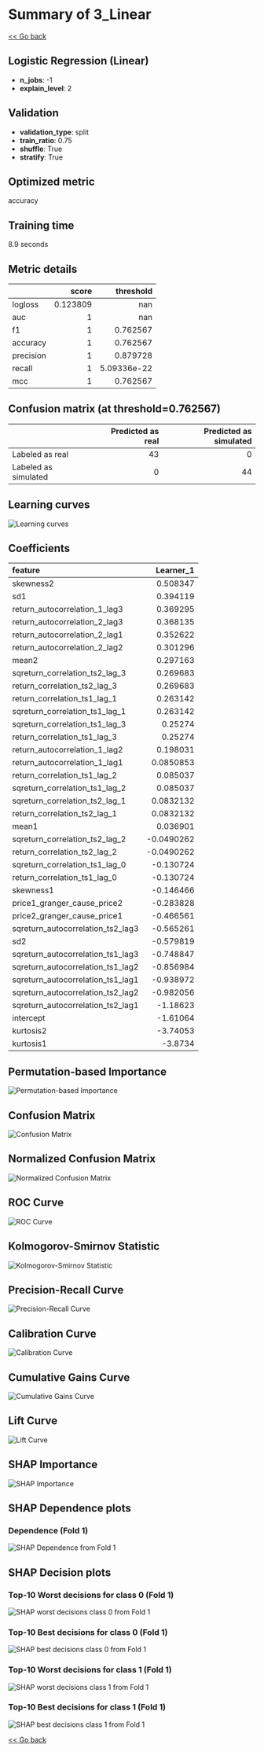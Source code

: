# Summary of 3_Linear

[<< Go back](../README.md)


## Logistic Regression (Linear)
- **n_jobs**: -1
- **explain_level**: 2

## Validation
 - **validation_type**: split
 - **train_ratio**: 0.75
 - **shuffle**: True
 - **stratify**: True

## Optimized metric
accuracy

## Training time

8.9 seconds

## Metric details
|           |    score |     threshold |
|:----------|---------:|--------------:|
| logloss   | 0.123809 | nan           |
| auc       | 1        | nan           |
| f1        | 1        |   0.762567    |
| accuracy  | 1        |   0.762567    |
| precision | 1        |   0.879728    |
| recall    | 1        |   5.09336e-22 |
| mcc       | 1        |   0.762567    |


## Confusion matrix (at threshold=0.762567)
|                      |   Predicted as real |   Predicted as simulated |
|:---------------------|--------------------:|-------------------------:|
| Labeled as real      |                  43 |                        0 |
| Labeled as simulated |                   0 |                       44 |

## Learning curves
![Learning curves](learning_curves.png)

## Coefficients
| feature                           |   Learner_1 |
|:----------------------------------|------------:|
| skewness2                         |   0.508347  |
| sd1                               |   0.394119  |
| return_autocorrelation_1_lag3     |   0.369295  |
| return_autocorrelation_2_lag3     |   0.368135  |
| return_autocorrelation_2_lag1     |   0.352622  |
| return_autocorrelation_2_lag2     |   0.301296  |
| mean2                             |   0.297163  |
| sqreturn_correlation_ts2_lag_3    |   0.269683  |
| return_correlation_ts2_lag_3      |   0.269683  |
| return_correlation_ts1_lag_1      |   0.263142  |
| sqreturn_correlation_ts1_lag_1    |   0.263142  |
| sqreturn_correlation_ts1_lag_3    |   0.25274   |
| return_correlation_ts1_lag_3      |   0.25274   |
| return_autocorrelation_1_lag2     |   0.198031  |
| return_autocorrelation_1_lag1     |   0.0850853 |
| return_correlation_ts1_lag_2      |   0.085037  |
| sqreturn_correlation_ts1_lag_2    |   0.085037  |
| sqreturn_correlation_ts2_lag_1    |   0.0832132 |
| return_correlation_ts2_lag_1      |   0.0832132 |
| mean1                             |   0.036901  |
| sqreturn_correlation_ts2_lag_2    |  -0.0490262 |
| return_correlation_ts2_lag_2      |  -0.0490262 |
| sqreturn_correlation_ts1_lag_0    |  -0.130724  |
| return_correlation_ts1_lag_0      |  -0.130724  |
| skewness1                         |  -0.146466  |
| price1_granger_cause_price2       |  -0.283828  |
| price2_granger_cause_price1       |  -0.466561  |
| sqreturn_autocorrelation_ts2_lag3 |  -0.565261  |
| sd2                               |  -0.579819  |
| sqreturn_autocorrelation_ts1_lag3 |  -0.748847  |
| sqreturn_autocorrelation_ts1_lag2 |  -0.856984  |
| sqreturn_autocorrelation_ts1_lag1 |  -0.938972  |
| sqreturn_autocorrelation_ts2_lag2 |  -0.982056  |
| sqreturn_autocorrelation_ts2_lag1 |  -1.18623   |
| intercept                         |  -1.61064   |
| kurtosis2                         |  -3.74053   |
| kurtosis1                         |  -3.8734    |


## Permutation-based Importance
![Permutation-based Importance](permutation_importance.png)
## Confusion Matrix

![Confusion Matrix](confusion_matrix.png)


## Normalized Confusion Matrix

![Normalized Confusion Matrix](confusion_matrix_normalized.png)


## ROC Curve

![ROC Curve](roc_curve.png)


## Kolmogorov-Smirnov Statistic

![Kolmogorov-Smirnov Statistic](ks_statistic.png)


## Precision-Recall Curve

![Precision-Recall Curve](precision_recall_curve.png)


## Calibration Curve

![Calibration Curve](calibration_curve_curve.png)


## Cumulative Gains Curve

![Cumulative Gains Curve](cumulative_gains_curve.png)


## Lift Curve

![Lift Curve](lift_curve.png)



## SHAP Importance
![SHAP Importance](shap_importance.png)

## SHAP Dependence plots

### Dependence (Fold 1)
![SHAP Dependence from Fold 1](learner_fold_0_shap_dependence.png)

## SHAP Decision plots

### Top-10 Worst decisions for class 0 (Fold 1)
![SHAP worst decisions class 0 from Fold 1](learner_fold_0_shap_class_0_worst_decisions.png)
### Top-10 Best decisions for class 0 (Fold 1)
![SHAP best decisions class 0 from Fold 1](learner_fold_0_shap_class_0_best_decisions.png)
### Top-10 Worst decisions for class 1 (Fold 1)
![SHAP worst decisions class 1 from Fold 1](learner_fold_0_shap_class_1_worst_decisions.png)
### Top-10 Best decisions for class 1 (Fold 1)
![SHAP best decisions class 1 from Fold 1](learner_fold_0_shap_class_1_best_decisions.png)

[<< Go back](../README.md)
